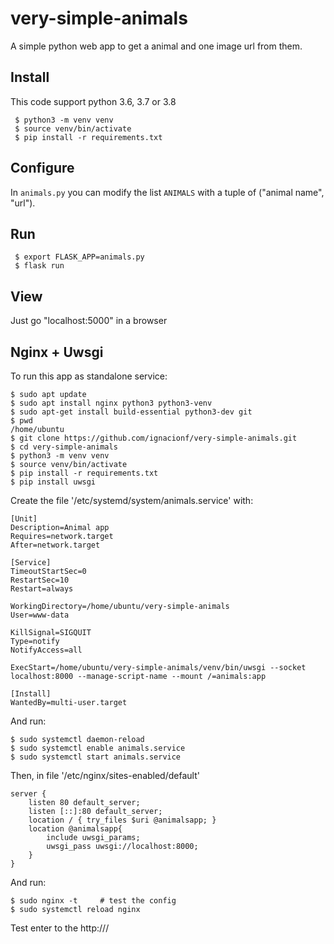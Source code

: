 # very-simple-animals

A simple python web app to get a animal and one image url from them.

## Install

This code support python 3.6, 3.7 or 3.8

```
 $ python3 -m venv venv
 $ source venv/bin/activate
 $ pip install -r requirements.txt
```

## Configure

In `animals.py` you can modify the list `ANIMALS` with a tuple of ("animal name", "url").

## Run

```
 $ export FLASK_APP=animals.py
 $ flask run
```

## View

Just go "localhost:5000" in a browser

## Nginx + Uwsgi

To run this app as standalone service:

```
$ sudo apt update
$ sudo apt install nginx python3 python3-venv
$ sudo apt-get install build-essential python3-dev git
$ pwd
/home/ubuntu
$ git clone https://github.com/ignacionf/very-simple-animals.git
$ cd very-simple-animals
$ python3 -m venv venv
$ source venv/bin/activate
$ pip install -r requirements.txt
$ pip install uwsgi
```

Create the file '/etc/systemd/system/animals.service' with:

```
[Unit]
Description=Animal app
Requires=network.target
After=network.target

[Service]
TimeoutStartSec=0
RestartSec=10
Restart=always

WorkingDirectory=/home/ubuntu/very-simple-animals
User=www-data

KillSignal=SIGQUIT
Type=notify
NotifyAccess=all

ExecStart=/home/ubuntu/very-simple-animals/venv/bin/uwsgi --socket localhost:8000 --manage-script-name --mount /=animals:app

[Install]
WantedBy=multi-user.target
```

And run:
```
$ sudo systemctl daemon-reload
$ sudo systemctl enable animals.service
$ sudo systemctl start animals.service
```

Then, in file '/etc/nginx/sites-enabled/default'
```
server {
	listen 80 default_server;
	listen [::]:80 default_server;
	location / { try_files $uri @animalsapp; }
    location @animalsapp{
        include uwsgi_params;
        uwsgi_pass uwsgi://localhost:8000;
    }
}
```

And run:
```
$ sudo nginx -t     # test the config
$ sudo systemctl reload nginx
```

Test enter to the http://<ip>/

